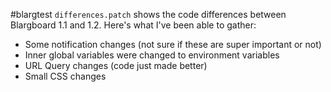 #blargtest
`differences.patch` shows the code differences between Blargboard 1.1 and 1.2. Here's what I've been able to gather:

* Some notification changes (not sure if these are super important or not)
* Inner global variables were changed to environment variables
* URL Query changes (code just made better)
* Small CSS changes
